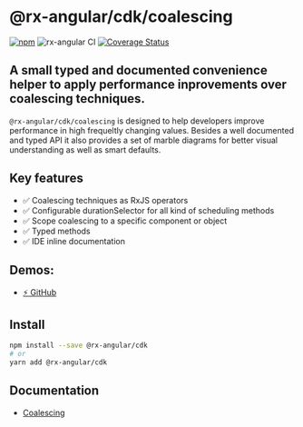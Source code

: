 # @rx-angular/cdk/coalescing

[![npm](https://img.shields.io/npm/v/%40rx-angular%2Fcdk.svg)](https://www.npmjs.com/package/%40rx-angular%2Fcdk)
![rx-angular CI](https://github.com/rx-angular/rx-angular/workflows/rx-angular%20CI/badge.svg?branch=master)
[![Coverage Status](https://raw.githubusercontent.com/rx-angular/rx-angular/github-pages/docs/test-coverage/cdk/jest-coverage-badge.svg)](https://rx-angular.github.io/rx-angular/test-coverage/cdk/lcov-report/index.html)

## A small typed and documented convenience helper to apply performance inprovements over coalescing techniques.

`@rx-angular/cdk/coalescing` is designed to help developers improve performance in high frequeltly changing values.
Besides a well documented and typed API it also provides a set of marble diagrams for better visual understanding as well as smart defaults.

## Key features

<!-- - ✅ Assertion if values get coalesced -->
- ✅ Coalescing techniques as RxJS operators
- ✅ Configurable durationSelector for all kind of scheduling methods
- ✅ Scope coalescing to a specific component or object
- ✅ Typed methods
- ✅ IDE inline documentation

## Demos:
- [⚡ GitHub](https://github.com/BioPhoton/rx-angular-cdk-coalescing)


## Install

```bash
npm install --save @rx-angular/cdk
# or
yarn add @rx-angular/cdk
```

## Documentation

- [Coalescing](https://github.com/rx-angular/rx-angular/tree/master/libs/cdk/coalescing/docs/Readme.md)
